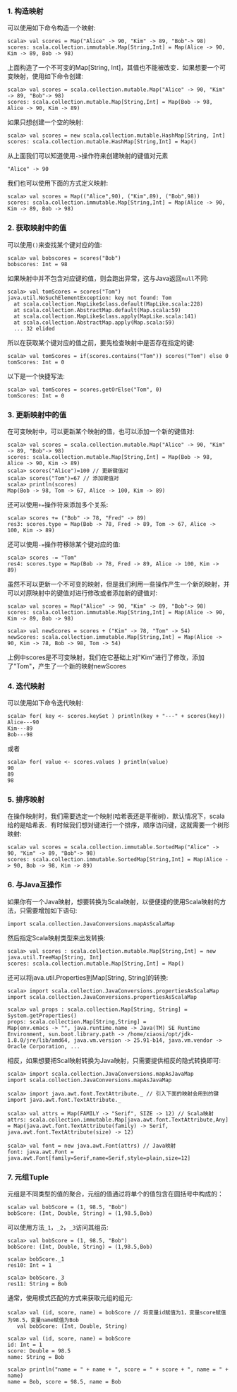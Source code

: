 ### 1. 构造映射

可以使用如下命令构造一个映射:
```
scala> val scores = Map("Alice" -> 90, "Kim" -> 89, "Bob"-> 98)
scores: scala.collection.immutable.Map[String,Int] = Map(Alice -> 90, Kim -> 89, Bob -> 98)
```
上面构造了一个不可变的Map[String, Int]，其值也不能被改变．如果想要一个可变映射，使用如下命令创建:
```
scala> val scores = scala.collection.mutable.Map("Alice" -> 90, "Kim" -> 89, "Bob"-> 98)
scores: scala.collection.mutable.Map[String,Int] = Map(Bob -> 98, Alice -> 90, Kim -> 89)
```
如果只想创建一个空的映射:
```
scala> val scores = new scala.collection.mutable.HashMap[String, Int]
scores: scala.collection.mutable.HashMap[String,Int] = Map()
```
从上面我们可以知道使用`->`操作符来创建映射的键值对元素
```
"Alice" -> 90
```
我们也可以使用下面的方式定义映射:
```
scala> val scores = Map(("Alice",90), ("Kim",89), ("Bob",98))
scores: scala.collection.immutable.Map[String,Int] = Map(Alice -> 90, Kim -> 89, Bob -> 98)
```
### 2. 获取映射中的值

可以使用`()`来查找某个键对应的值:
```
scala> val bobscores = scores("Bob")
bobscores: Int = 98
```
如果映射中并不包含对应键的值，则会跑出异常，这与Java返回`null`不同:
```
scala> val tomScores = scores("Tom")
java.util.NoSuchElementException: key not found: Tom
  at scala.collection.MapLike$class.default(MapLike.scala:228)
  at scala.collection.AbstractMap.default(Map.scala:59)
  at scala.collection.MapLike$class.apply(MapLike.scala:141)
  at scala.collection.AbstractMap.apply(Map.scala:59)
  ... 32 elided
```
所以在获取某个键对应的值之前，要先检查映射中是否存在指定的键:
```
scala> val tomScores = if(scores.contains("Tom")) scores("Tom") else 0
tomScores: Int = 0
```
以下是一个快捷写法:
```
scala> val tomScores = scores.getOrElse("Tom", 0)
tomScores: Int = 0
```
### 3. 更新映射中的值

在可变映射中，可以更新某个映射的值，也可以添加一个新的键值对:
```
scala> val scores = scala.collection.mutable.Map("Alice" -> 90, "Kim" -> 89, "Bob"-> 98)
scores: scala.collection.mutable.Map[String,Int] = Map(Bob -> 98, Alice -> 90, Kim -> 89)
scala> scores("Alice")=100 // 更新键值对
scala> scores("Tom")=67 // 添加键值对
scala> println(scores)
Map(Bob -> 98, Tom -> 67, Alice -> 100, Kim -> 89)
```
还可以使用`+=`操作符来添加多个关系:
```
scala> scores += ("Bob" -> 78, "Fred" -> 89)
res3: scores.type = Map(Bob -> 78, Fred -> 89, Tom -> 67, Alice -> 100, Kim -> 89)
```
还可以使用`-=`操作符移除某个键对应的值:
```
scala> scores -= "Tom"
res4: scores.type = Map(Bob -> 78, Fred -> 89, Alice -> 100, Kim -> 89)
```
虽然不可以更新一个不可变的映射，但是我们利用一些操作产生一个新的映射，并可以对原映射中的键值对进行修改或者添加新的键值对:
```
scala> val scores = Map("Alice" -> 90, "Kim" -> 89, "Bob"-> 98)
scores: scala.collection.immutable.Map[String,Int] = Map(Alice -> 90, Kim -> 89, Bob -> 98)

scala> val newScores = scores + ("Kim" -> 78, "Tom" -> 54)
newScores: scala.collection.immutable.Map[String,Int] = Map(Alice -> 90, Kim -> 78, Bob -> 98, Tom -> 54)
```
上例中scores是不可变映射，我们在它基础上对"Kim"进行了修改，添加了"Tom"，产生了一个新的映射newScores

### 4. 迭代映射

可以使用如下命令迭代映射:
```
scala> for( key <- scores.keySet ) println(key + "---" + scores(key))
Alice---90
Kim---89
Bob---98
```
或者
```
scala> for( value <- scores.values ) println(value)
90
89
98
```
### 5. 排序映射

在操作映射时，我们需要选定一个映射(哈希表还是平衡树)．默认情况下，scala给的是哈希表．有时候我们想对键进行一个排序，顺序访问键，这就需要一个树形映射:
```
scala> val scores = scala.collection.immutable.SortedMap("Alice" -> 90, "Kim" -> 89, "Bob"-> 98)
scores: scala.collection.immutable.SortedMap[String,Int] = Map(Alice -> 90, Bob -> 98, Kim -> 89)
```
### 6. 与Java互操作

如果你有一个Java映射，想要转换为Scala映射，以便便捷的使用Scala映射的方法，只需要增加如下语句:
```
import scala.collection.JavaConversions.mapAsScalaMap
```
然后指定Scala映射类型来出发转换:
```
scala> val scores : scala.collection.mutable.Map[String,Int] = new java.util.TreeMap[String, Int]
scores: scala.collection.mutable.Map[String,Int] = Map()
```
还可以将java.util.Properties到Map[String, String]的转换:
```
scala> import scala.collection.JavaConversions.propertiesAsScalaMap
import scala.collection.JavaConversions.propertiesAsScalaMap

scala> val props : scala.collection.Map[String, String] = System.getProperties()
props: scala.collection.Map[String,String] =
Map(env.emacs -> "", java.runtime.name -> Java(TM) SE Runtime Environment, sun.boot.library.path -> /home/xiaosi/opt/jdk-1.8.0/jre/lib/amd64, java.vm.version -> 25.91-b14, java.vm.vendor -> Oracle Corporation, ...
```
相反，如果想要把Scal映射转换为Java映射，只需要提供相反的隐式转换即可:
```
scala> import scala.collection.JavaConversions.mapAsJavaMap
import scala.collection.JavaConversions.mapAsJavaMap

scala> import java.awt.font.TextAttribute._ // 引入下面的映射会用到的键
import java.awt.font.TextAttribute._

scala> val attrs = Map(FAMILY -> "Serif", SIZE -> 12) // Scala映射
attrs: scala.collection.immutable.Map[java.awt.font.TextAttribute,Any] = Map(java.awt.font.TextAttribute(family) -> Serif, java.awt.font.TextAttribute(size) -> 12)

scala> val font = new java.awt.Font(attrs) // Java映射
font: java.awt.Font = java.awt.Font[family=Serif,name=Serif,style=plain,size=12]
```

### 7. 元组Tuple

元组是不同类型的值的聚合，元组的值通过将单个的值包含在圆括号中构成的：
```
scala> val bobScore = (1, 98.5, "Bob")
bobScore: (Int, Double, String) = (1,98.5,Bob)
```
可以使用方法`_1`，`_2`，`_3`访问其组员:
```
scala> val bobScore = (1, 98.5, "Bob")
bobScore: (Int, Double, String) = (1,98.5,Bob)

scala> bobScore._1
res10: Int = 1

scala> bobScore._3
res11: String = Bob
```
通常，使用模式匹配的方式来获取元组的组元:
```
scala> val (id, score, name) = bobScore // 将变量id赋值为1，变量score赋值为98.5，变量name赋值为Bob
   val bobScore: (Int, Double, String)

scala> val (id, score, name) = bobScore
id: Int = 1
score: Double = 98.5
name: String = Bob

scala> println("name = " + name + ", score = " + score + ", name = " + name)
name = Bob, score = 98.5, name = Bob
```
